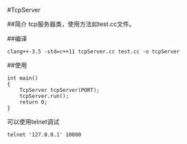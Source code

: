 #TcpServer

##简介
tcp服务器类，使用方法如test.cc文件。

##编译
```
clang++-3.5 -std=c++11 tcpServer.cc test.cc -o tcpServer
```

##使用
```
int main()
{
    TcpServer tcpServer(PORT);
    tcpServer.run();
    return 0;
}
```
可以使用telnet调试
```
telnet '127.0.0.1' 10000
```


